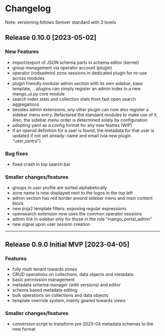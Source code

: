 # Changelog

Note: versioning follows Semver standard with 3 levels

## Release 0.10.0 [2023-05-02]

### New Features

- import/export of JSON schema parts in schema editor (kernel)
- group management via operator account (plugin)
- operator (rodsadmin) zone sessions in dedicated plugin for re-use across modules
- plugin friendly modular admin section with its own sidebar, base template, .. plugins can simply register an admin index in a new mango_ui.py core module
- search index stats and collection stats from fast open search aggregations
- besides admin extensions, any other plugin can now also register a sidebar menu entry. Refactored the standard modules to make use of it. Also, the sidebar menu order is determined solely by configuration
- adopting yaml as a config format for any new featres (WIP)
- if an openid definition for a user is found, the metadata for that user is updated if not set already: name and email (via new plugin "user_tantra")

### Bug fixes
- fixed crash in top search bar

### Smaller changes/features
- groups in user profile are sorted alphabetically
- zone name is now displayed next to the logos in the top left
- admin section has red border around sidebar menu and main content block
- new jinja2 template filters: exposing regular expressions
- opensearch extension now uses the common operator sessions
- admin link in sidebar only for those in the role "mango_portal_admin"
- new signal upon user session creation

---
## Release 0.9.0 Initial MVP [2023-04-05]

### Features

- fully multi tenant towards zones
- CRUD operations on collections, data objects and metadata
- basic permission management
- metadata schema manager (with versions) and editor
- schema based metadata editing
- bulk operations on collections and data objects
- template override system, mainly geared towards views

### Smaller changes/features
- conversion script to transform pre 2023-04 metadata schemas to the new format
